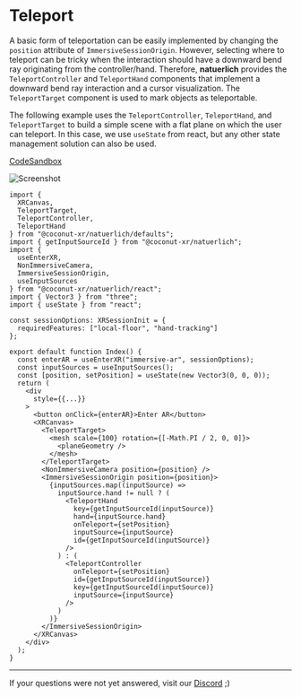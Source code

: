 # Teleport

A basic form of teleportation can be easily implemented by changing the `position` attribute of `ImmersiveSessionOrigin`. However, selecting where to teleport can be tricky when the interaction should have a downward bend ray originating from the controller/hand. Therefore, **natuerlich** provides the `TeleportController` and `TeleportHand` components that implement a downward bend ray interaction and a cursor visualization. The `TeleportTarget` component is used to mark objects as teleportable.

The following example uses the `TeleportController`, `TeleportHand`, and `TeleportTarget` to build a simple scene with a flat plane on which the user can teleport. In this case, we use `useState` from react, but any other state management solution can also be used.

[CodeSandbox](https://codesandbox.io/s/natuerlich-teleport-lmml8p?file=/src/app.tsx)

![Screenshot]()

```tsx
import {
  XRCanvas,
  TeleportTarget,
  TeleportController,
  TeleportHand
} from "@coconut-xr/natuerlich/defaults";
import { getInputSourceId } from "@coconut-xr/natuerlich";
import {
  useEnterXR,
  NonImmersiveCamera,
  ImmersiveSessionOrigin,
  useInputSources
} from "@coconut-xr/natuerlich/react";
import { Vector3 } from "three";
import { useState } from "react";

const sessionOptions: XRSessionInit = {
  requiredFeatures: ["local-floor", "hand-tracking"]
};

export default function Index() {
  const enterAR = useEnterXR("immersive-ar", sessionOptions);
  const inputSources = useInputSources();
  const [position, setPosition] = useState(new Vector3(0, 0, 0));
  return (
    <div
      style={{...}}
    >
      <button onClick={enterAR}>Enter AR</button>
      <XRCanvas>
        <TeleportTarget>
          <mesh scale={100} rotation={[-Math.PI / 2, 0, 0]}>
            <planeGeometry />
          </mesh>
        </TeleportTarget>
        <NonImmersiveCamera position={position} />
        <ImmersiveSessionOrigin position={position}>
          {inputSources.map((inputSource) =>
            inputSource.hand != null ? (
              <TeleportHand
                key={getInputSourceId(inputSource)}
                hand={inputSource.hand}
                onTeleport={setPosition}
                inputSource={inputSource}
                id={getInputSourceId(inputSource)}
              />
            ) : (
              <TeleportController
                onTeleport={setPosition}
                id={getInputSourceId(inputSource)}
                key={getInputSourceId(inputSource)}
                inputSource={inputSource}
              />
            )
          )}
        </ImmersiveSessionOrigin>
      </XRCanvas>
    </div>
  );
}

```

---

If your questions were not yet answered, visit our [Discord](https://discord.gg/NCYM8ujndE) ;)